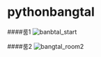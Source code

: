 # pythonbangtal

####룸1
![banbtal_start](https://user-images.githubusercontent.com/71535759/93693986-9b968380-fb41-11ea-81ce-5491476fed3e.PNG)

####룸2
![bangtal_room2](https://user-images.githubusercontent.com/71535759/93693992-bcf76f80-fb41-11ea-94cb-f9a3cce59da1.PNG)
